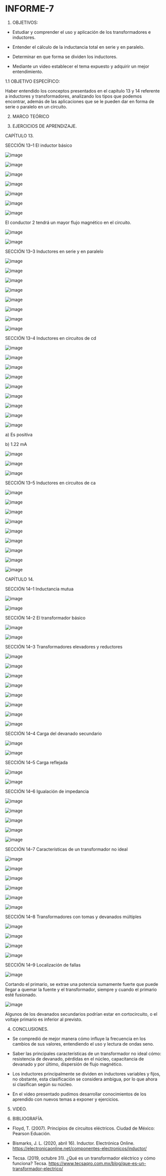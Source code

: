 # INFORME-7

1. OBJETIVOS:

- Estudiar y comprender el uso y aplicación de los transformadores e inductores. 

- Entender el cálculo de la inductancia total en serie y en paralelo.

- Determinar en que forma se dividen los inductores.

- Mediante un video establecer el tema expuesto y adquirir un mejor entendimiento.

1.1 OBJETIVO ESPECÍFICO:

Haber entendido los conceptos presentados en el capítulo 13 y 14 referente a inductores y transformadores, analizando los tipos que podemos encontrar, además de las aplicaciones que se le pueden dar en forma de serie o paralelo en un circuito.

2. MARCO TEÓRICO





3. EJERCICIOS DE APRENDIZAJE.

CAPÍTULO 13.

SECCIÓN 13–1 El inductor básico

![image](https://user-images.githubusercontent.com/117920423/217064966-8e11703e-a204-41b3-a727-c3b4feaf7bb0.png)

![image](https://user-images.githubusercontent.com/117920423/217065083-7a56268a-f696-49d9-866e-eba47d9ca8cc.png)

![image](https://user-images.githubusercontent.com/117920423/217065125-315edf44-fa69-4379-9a31-bce77c82ee40.png)

![image](https://user-images.githubusercontent.com/117920423/217065163-a8b3a1c9-5766-4c7a-819a-7c9f88a3b6bc.png)

![image](https://user-images.githubusercontent.com/117920423/217065194-3445b27f-ea4d-4e09-987d-601b91c6cb80.png)

![image](https://user-images.githubusercontent.com/117920423/217065220-12c3be8b-eff4-4c9e-a718-aa2888007378.png)

![image](https://user-images.githubusercontent.com/117920423/217065284-46a1dbbb-92fb-45e3-ac7e-311b3823f512.png)

El conductor 2 tendrá un mayor flujo magnético en el circuito.

![image](https://user-images.githubusercontent.com/117920423/217065434-fcb109b4-27e3-4380-82f2-39dea4d8ac92.png)

![image](https://user-images.githubusercontent.com/117920423/217065468-4a5a8ad8-94d0-4556-81cd-d1e7df0f3add.png)

SECCIÓN 13–3 Inductores en serie y en paralelo

![image](https://user-images.githubusercontent.com/117920423/217065603-ffc7c869-ec0d-457b-b402-c2d173057a6f.png)

![image](https://user-images.githubusercontent.com/117920423/217065643-b0178663-e60c-4ff5-9835-1d37d4bb08a9.png)

![image](https://user-images.githubusercontent.com/117920423/217065702-87b032fd-19e0-4890-8ec8-1a460a32ebee.png)

![image](https://user-images.githubusercontent.com/117920423/217065778-52cb057b-f8a7-4f41-a7a1-54b5696c37d9.png)

![image](https://user-images.githubusercontent.com/117920423/217065839-a93c4184-542d-4224-80e3-10c33f3c46e4.png)

![image](https://user-images.githubusercontent.com/117920423/217065880-b69e461e-ee0b-4aca-807a-002247834d59.png)

![image](https://user-images.githubusercontent.com/117920423/217065972-00a99ffa-4759-4ae2-b1a3-ec4b512ded5f.png)

![image](https://user-images.githubusercontent.com/117920423/217066016-69a4abba-3615-4392-b627-aa5f2f224a79.png)

SECCIÓN 13–4 Inductores en circuitos de cd

![image](https://user-images.githubusercontent.com/117920423/217066246-7a2ff363-f6d2-4566-8f5f-a55a621be1ca.png)

![image](https://user-images.githubusercontent.com/117920423/217066383-5f46665c-a189-465c-9e0b-352c9b04a5bf.png)

![image](https://user-images.githubusercontent.com/117920423/217066430-bdb24a4c-ad89-4d24-b630-ac25e53a8040.png)

![image](https://user-images.githubusercontent.com/117920423/217066475-caee79e4-d4c3-4cae-ab03-99d9b6f7c4fb.png)

![image](https://user-images.githubusercontent.com/117920423/217066541-1a8416db-7897-4be1-b8cd-910dc8dfef0b.png)

![image](https://user-images.githubusercontent.com/117920423/217066686-f3aead1c-d6ef-400d-8cda-825211d94b35.png)

![image](https://user-images.githubusercontent.com/117920423/217066724-fc507b4f-fb94-42df-a9a3-16ec43e2c6cf.png)

![image](https://user-images.githubusercontent.com/117920423/217067277-cc5e7d31-8dc7-4e9e-900e-9a17f18fa081.png)

![image](https://user-images.githubusercontent.com/117920423/217066834-ffc4d0b6-900c-4cf3-b2fd-669a06164df2.png)

a) Es positiva

b) 1.22 mA

![image](https://user-images.githubusercontent.com/117920423/217067327-5a13e385-dbfe-44a0-ab57-ce14c2175d09.png)

![image](https://user-images.githubusercontent.com/117920423/217067360-827f2bab-b0c7-4d44-a8ef-803906a8b020.png)

![image](https://user-images.githubusercontent.com/117920423/217067471-01032516-8bda-4f30-8df2-a18a2739903a.png)

SECCIÓN 13–5 Inductores en circuitos de ca

![image](https://user-images.githubusercontent.com/117920423/217067589-d414031c-1015-4896-be35-65917f4f342e.png)

![image](https://user-images.githubusercontent.com/117920423/217067685-6fc3d3d1-d2b0-4d47-abd0-7d0075c5ec8a.png)

![image](https://user-images.githubusercontent.com/117920423/217067802-72ac683e-56f6-4c2f-a762-a462b412d070.png)

![image](https://user-images.githubusercontent.com/117920423/217067876-0149398f-ecad-4fc1-a254-385ead821f8b.png)

![image](https://user-images.githubusercontent.com/117920423/217067905-373d467d-4507-4aab-80f3-184b1895578c.png)

![image](https://user-images.githubusercontent.com/117920423/217067971-0f3cf645-5224-45b3-8a2a-f27a75f8e0c0.png)

![image](https://user-images.githubusercontent.com/117920423/217068013-9c912670-4ea0-4334-b3bf-a7e8d046071d.png)

![image](https://user-images.githubusercontent.com/117920423/217068507-bafe9c86-3b66-4369-85fc-98dac16a6f93.png)

![image](https://user-images.githubusercontent.com/117920423/217068144-a68d07db-98c7-4343-ace5-123197401b65.png)

CAPÍTULO 14.

SECCIÓN 14–1 Inductancia mutua

![image](https://user-images.githubusercontent.com/117920423/217069018-d7002f54-66b0-4cc9-812d-bed76cc61fcc.png)

![image](https://user-images.githubusercontent.com/117920423/217069079-9497fbbe-deea-40ef-bd16-53b5fb00df7f.png)

SECCIÓN 14–2 El transformador básico

![image](https://user-images.githubusercontent.com/117920423/217069121-1f10044e-5f8c-49fa-a8c2-e2fda9654dd8.png)

![image](https://user-images.githubusercontent.com/117920423/217069151-490df2d0-51f7-42ce-a40e-836fcfbe42ef.png)

SECCIÓN 14–3 Transformadores elevadores y reductores

![image](https://user-images.githubusercontent.com/117920423/217069292-7b94a4de-e21e-4bed-b79c-1e24a880440e.png)

![image](https://user-images.githubusercontent.com/117920423/217069325-ec04bdf4-0057-4521-af36-b31b5130baa9.png)

![image](https://user-images.githubusercontent.com/117920423/217069357-cfb85e25-f2ea-40a7-bf73-a152b08b3b21.png)

![image](https://user-images.githubusercontent.com/117920423/217069400-6d7218f4-d569-42fa-8b04-23c62556fa5a.png)

![image](https://user-images.githubusercontent.com/117920423/217069443-9b702085-bb37-43d5-9e03-6497df9f05f2.png)

![image](https://user-images.githubusercontent.com/117920423/217069481-b40ab369-c02c-4656-a34f-254a1cf22629.png)

![image](https://user-images.githubusercontent.com/117920423/217069653-9f5088b8-8d5b-445f-b84a-37ef239e61ef.png)

![image](https://user-images.githubusercontent.com/117920423/217069719-3fe2b469-0fc1-48a5-841f-8eca01287c27.png)

SECCIÓN 14–4 Carga del devanado secundario

![image](https://user-images.githubusercontent.com/117920423/217069819-0ac56202-346d-4598-9ab8-138e1bd229b8.png)

![image](https://user-images.githubusercontent.com/117920423/217069898-25b15e47-d0ba-4279-9401-7cc03bee026e.png)

SECCIÓN 14–5 Carga reflejada

![image](https://user-images.githubusercontent.com/117920423/217069958-f847dbc7-4ff9-4f07-affe-16e372b072c8.png)

![image](https://user-images.githubusercontent.com/117920423/217070024-b8c0b6c7-ba42-4237-bfe9-3839d8f9a7b5.png)

SECCIÓN 14–6 Igualación de impedancia

![image](https://user-images.githubusercontent.com/117920423/217070106-dd20a1c2-0e27-489d-ab7f-274a4597f77d.png)

![image](https://user-images.githubusercontent.com/117920423/217070130-04edfcfa-5ff1-46ae-9925-88e32377d29f.png)

![image](https://user-images.githubusercontent.com/117920423/217070175-014225fd-7d01-4b05-9615-32aafecd042e.png)

![image](https://user-images.githubusercontent.com/117920423/217070217-a0d5506b-b5df-4144-bfd6-91dc9f18ca52.png)

![image](https://user-images.githubusercontent.com/117920423/217070346-88dff227-3d91-4019-8511-decfe51df24a.png)

SECCIÓN 14–7 Características de un transformador no ideal

![image](https://user-images.githubusercontent.com/117920423/217070438-58a38898-f6f6-4c2b-a662-81ae517bc625.png)

![image](https://user-images.githubusercontent.com/117920423/217070523-243ed653-7610-4f3d-b98b-7db88ff63746.png)

![image](https://user-images.githubusercontent.com/117920423/217070589-5beda0b4-e728-4e16-8a76-e3ef0164d471.png)

![image](https://user-images.githubusercontent.com/117920423/217070662-b3245f49-e7c3-43a5-b872-d0cbd54f817e.png)

![image](https://user-images.githubusercontent.com/117920423/217070687-6b2542b9-358a-47ea-835d-176a6c768121.png)

![image](https://user-images.githubusercontent.com/117920423/217070761-bca1d0a9-f02d-4b33-a47d-6cc910abe6b4.png)

SECCIÓN 14–8 Transformadores con tomas y devanados múltiples

![image](https://user-images.githubusercontent.com/117920423/217070945-7f326143-aed6-45cb-bfac-f7de1fff22c2.png)

![image](https://user-images.githubusercontent.com/117920423/217071026-bfddfa6d-3f16-4b20-810d-7f1854aa266c.png)

![image](https://user-images.githubusercontent.com/117920423/217071063-9f879035-155e-4f39-99d1-93ef386fef2c.png)

![image](https://user-images.githubusercontent.com/117920423/217071129-3b84214e-9d08-4274-abc8-8d8bce48d1b2.png)

SECCIÓN 14–9 Localización de fallas

![image](https://user-images.githubusercontent.com/117920423/217071258-25e8adca-3bc6-4322-82f2-03d8afdcf838.png)

Cortando el primario, se extrae una potencia sumamente fuerte que puede llegar a quemar la fuente y el transformador, siempre y cuando el primario esté fusionado.

![image](https://user-images.githubusercontent.com/117920423/217071677-2224fc09-81f0-4f8f-9f85-cf4eb7a9a3c1.png)

Algunos de los devanados secundarios podrían estar en cortocircuito, o el voltaje primario es inferior al previsto.


4. CONCLUSIONES.

- Se compredió de mejor manera cómo influye la frecuencia en los cambios de sus valores, entendiendo el uso y lectura de ondas seno.

- Saber las principales características de un transformador no ideal cómo: resistencia de devanado, pérdidas en el núcleo, capacitancia de devanado y por último, dispersión de flujo magnético.

- Los inductores principalmente se dividen en inductores variables y fijos, no obstante, esta clasificación se considera ambigua, por lo que ahora si clasifican según su núcleo.

- En el video presentado pudimos desarrollar conocimientos de los aprendido con nuevos temas a exponer y ejercicios.

5. VIDEO.



6. BIBLIOGRAFÍA.

- Floyd, T. (2007). Principios de circuitos eléctricos. Ciudad de México: Pearson Eduación.

- Bismarks, J. L. (2020, abril 16). Inductor. Electrónica Online. https://electronicaonline.net/componentes-electronicos/inductor/

- Tecsa. (2019, octubre 31). ¿Qué es un transformador eléctrico y cómo funciona? Tecsa. https://www.tecsaqro.com.mx/blog/que-es-un-transformador-electrico/






















































